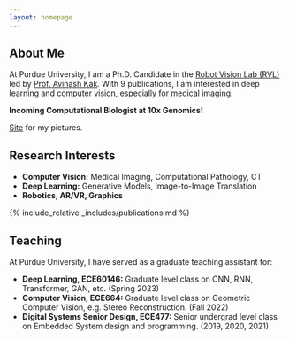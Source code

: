 ```yaml
---
layout: homepage
---
```


## About Me

At Purdue University, I am a Ph.D. Candidate in the [Robot Vision Lab (RVL)](https://engineering.purdue.edu/RVL/) led by [Prof. Avinash Kak](https://engineering.purdue.edu/kak/).
With 9 publications, I am interested in deep learning and computer vision, especially for medical imaging.

**Incoming Computational Biologist at 10x Genomics!**

[Site](https://lifangda01.github.io/imgsat/) for my pictures.

## Research Interests

- **Computer Vision:** Medical Imaging, Computational Pathology, CT
- **Deep Learning:** Generative Models, Image-to-Image Translation
- **Robotics, AR/VR, Graphics**

<!-- ## News

- **[June. 2023]** Paper accepted at MICCAI 2023!
- **[May. 2023]** Expect to graduate in Fall 2023 -- looking for a full-time job! -->

{% include_relative _includes/publications.md %}

<!-- {% include_relative _includes/services.md %} -->

## Teaching
At Purdue University, I have served as a graduate teaching assistant for:
- **Deep Learning, ECE60146:** Graduate level class on CNN, RNN, Transformer, GAN, etc. (Spring 2023)
- **Computer Vision, ECE664:** Graduate level class on Geometric Computer Vision, e.g. Stereo Reconstruction. (Fall 2022)
- **Digital Systems Senior Design, ECE477:** Senior undergrad level class on Embedded System design and programming. (2019, 2020, 2021)